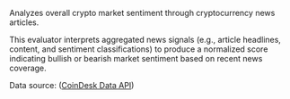 Analyzes overall crypto market sentiment through cryptocurrency news articles.

This evaluator interprets aggregated news signals (e.g., article headlines, content,
and sentiment classifications) to produce a normalized score
indicating bullish or bearish market sentiment based on recent news coverage.

Data source: ([CoinDesk Data API](https://developers.coindesk.com/documentation/data-api/news))
